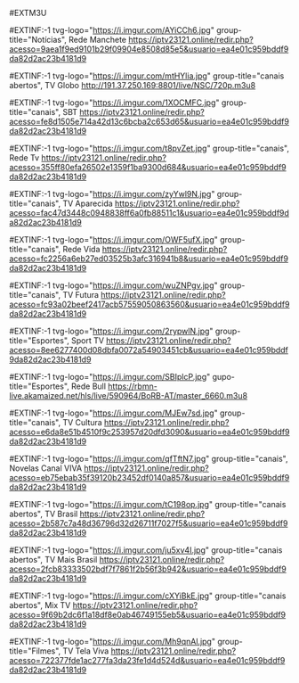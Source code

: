#EXTM3U

#EXTINF:-1 tvg-logo="https://i.imgur.com/AYiCCh6.jpg" group-title="Notícias", Rede Manchete
https://iptv23121.online/redir.php?acesso=9aea1f9ed9101b29f09904e8508d85e5&usuario=ea4e01c959bddf9da82d2ac23b4181d9

#EXTINF:-1 tvg-logo="https://i.imgur.com/mtHYlia.jpg" group-title="canais abertos", TV Globo
http://191.37.250.169:8801/live/NSC/720p.m3u8

#EXTINF:-1 tvg-logo="https://i.imgur.com/1XOCMFC.jpg" group-title="canais", SBT
https://iptv23121.online/redir.php?acesso=fe8d1505e714a42d13c6bcba2c653d65&usuario=ea4e01c959bddf9da82d2ac23b4181d9

#EXTINF:-1 tvg-logo="https://i.imgur.com/t8pvZet.jpg" group-title="canais", Rede Tv
https://iptv23121.online/redir.php?acesso=355ff80efa26502e1359f1ba9300d684&usuario=ea4e01c959bddf9da82d2ac23b4181d9

#EXTINF:-1 tvg-logo="https://i.imgur.com/zyYwl9N.jpg" group-title="canais", TV Aparecida
https://iptv23121.online/redir.php?acesso=fac47d3448c0948838ff6a0fb88511c1&usuario=ea4e01c959bddf9da82d2ac23b4181d9

#EXTINF:-1 tvg-logo="https://i.imgur.com/OWF5ufX.jpg" group-title="canais", Rede Vida
https://iptv23121.online/redir.php?acesso=fc2256a6eb27ed03525b3afc316941b8&usuario=ea4e01c959bddf9da82d2ac23b4181d9

#EXTINF:-1 tvg-logo="https://i.imgur.com/wuZNPgv.jpg" group-title="canais", TV Futura
https://iptv23121.online/redir.php?acesso=fc93a02beef2417acb57559050863560&usuario=ea4e01c959bddf9da82d2ac23b4181d9

#EXTINF:-1 tvg-logo="https://i.imgur.com/2rypwlN.jpg" group-title="Esportes", Sport TV
https://iptv23121.online/redir.php?acesso=8ee6277400d08dbfa0072a54903451cb&usuario=ea4e01c959bddf9da82d2ac23b4181d9

#EXTINF:-1
tvg-logo="https://i.imgur.com/SBIplcP.jpg"
gupo-title="Esportes", Rede Bull
https://rbmn-live.akamaized.net/hls/live/590964/BoRB-AT/master_6660.m3u8

#EXTINF:-1 tvg-logo="https://i.imgur.com/MJEw7sd.jpg" group-title="canais", TV Cultura
https://iptv23121.online/redir.php?acesso=e6da8e51b4510f9c253957d20dfd3090&usuario=ea4e01c959bddf9da82d2ac23b4181d9

#EXTINF:-1 tvg-logo="https://i.imgur.com/qfTftN7.jpg" group-title="canais", Novelas Canal VIVA
https://iptv23121.online/redir.php?acesso=eb75ebab35f39120b23452df0140a857&usuario=ea4e01c959bddf9da82d2ac23b4181d9

#EXTINF:-1 tvg-logo="https://i.imgur.com/tC198op.jpg" group-title="canais abertos", TV Brasil
https://iptv23121.online/redir.php?acesso=2b587c7a48d36796d32d26711f7027f5&usuario=ea4e01c959bddf9da82d2ac23b4181d9

#EXTINF:-1 tvg-logo="https://i.imgur.com/ju5xv4I.jpg" group-title="canais abertos", TV Mais Brasil
https://iptv23121.online/redir.php?acesso=2fcb83333502bdf7f7861f2b56f3b942&usuario=ea4e01c959bddf9da82d2ac23b4181d9

#EXTINF:-1 tvg-logo="https://i.imgur.com/cXYiBkE.jpg" group-title="canais abertos", Mix TV
https://iptv23121.online/redir.php?acesso=9f69b2dc6f1a18df8e0ab46749155eb5&usuario=ea4e01c959bddf9da82d2ac23b4181d9

#EXTINF:-1 tvg-logo="https://i.imgur.com/Mh9qnAl.jpg" group-title="Filmes", TV Tela Viva
https://iptv23121.online/redir.php?acesso=722377fde1ac277fa3da23fe1d4d524d&usuario=ea4e01c959bddf9da82d2ac23b4181d9
